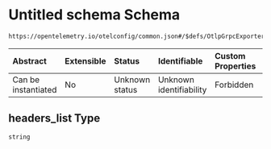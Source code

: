 # Untitled schema Schema

```txt
https://opentelemetry.io/otelconfig/common.json#/$defs/OtlpGrpcExporter/properties/headers_list
```



| Abstract            | Extensible | Status         | Identifiable            | Custom Properties | Additional Properties | Access Restrictions | Defined In                                                    |
| :------------------ | :--------- | :------------- | :---------------------- | :---------------- | :-------------------- | :------------------ | :------------------------------------------------------------ |
| Can be instantiated | No         | Unknown status | Unknown identifiability | Forbidden         | Allowed               | none                | [common.json\*](../schema/common.json "open original schema") |

## headers\_list Type

`string`
